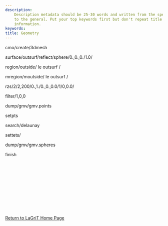 ```yaml
---
description: 
    Description metadata should be 25-30 words and written from the specific
    to the general. Put your top keywords first but don't repeat title
    information.
keywords:  
title: Geometry
---
```




 

cmo/create/3dmesh

surface/outsurf/reflect/sphere/0.,0.,0./1.0/

region/outside/ le outsurf /

mregion/moutside/ le outsurf /

rzs/2/2,200/0.,1./0.,0.,0.0/1/0,0.0/

filter/1,0,0

dump/gmv/gmv.points

setpts

search/delaunay

settets/

dump/gmv/gmv.spheres

finish

 
=

 

 

 

 


[Return to LaGriT Home Page](../index.md)

 



